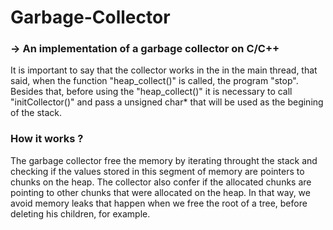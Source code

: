 # Garbage-Collector

### -> An implementation of a garbage collector on C/C++

It is important to say that the collector works in the in the main thread, that said, when the function "heap_collect()" is called, the program "stop". Besides that, before using the "heap_collect()" it is necessary to call "initCollector()" and pass a unsigned char* that will be used as the begining of the stack.


### How it works ?

The garbage collector free the memory by iterating throught the stack and checking if the values stored in this segment of memory are pointers to chunks on the heap. The collector also confer if the allocated chunks are pointing to other chunks that were allocated on the heap. In that way, we avoid memory leaks that happen when we free the root of a tree, before deleting his children, for example.

